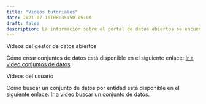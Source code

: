 ```yaml
---
title: "Videos tutoriales"
date: 2021-07-16T08:35:50-05:00
draft: false
description: La información sobre el portal de datos abiertos se encuentran en los videos tutoriales.
---
```


Videos del gestor de datos abiertos


Cómo crear conjuntos de datos está disponible en el siguiente enlace: [Ir a video conjuntos de datos](https://www.youtube.com/watch?v=dO4Itu4cwvM&list=PL_K5dhbfg0DowESVMxKa2jpzcBsuqB-0h&index=9&ab_channel=Datasketch).



Videos del usuario 


Cómo buscar un conjunto de datos por entidad está disponible en el siguiente enlace: [Ir a video buscar un conjunto de datos](https://www.youtube.com/watch?v=dO4Itu4cwvM&list=PL_K5dhbfg0DowESVMxKa2jpzcBsuqB-0h&index=9&ab_channel=Datasketch).
